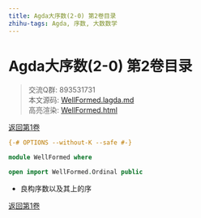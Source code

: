 ```yaml
---
title: Agda大序数(2-0) 第2卷目录
zhihu-tags: Agda, 序数, 大数数学
---
```


# Agda大序数(2-0) 第2卷目录

> 交流Q群: 893531731  
> 本文源码: [WellFormed.lagda.md](https://github.com/choukh/agda-lvo/blob/main/src/WellFormed.lagda.md)  
> 高亮渲染: [WellFormed.html](https://choukh.github.io/agda-lvo/WellFormed.html)  

[返回第1卷](https://choukh.github.io/agda-lvo/NonWellFormed.html)

```agda
{-# OPTIONS --without-K --safe #-}

module WellFormed where
```

```agda
open import WellFormed.Ordinal public
```

- 良构序数以及其上的序

[返回第1卷](https://choukh.github.io/agda-lvo/NonWellFormed.html)
